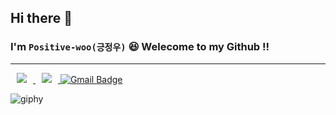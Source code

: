 ## Hi there 👋 
### I'm __`Positive-woo(긍정우)`__ 😆 Welecome to my Github !!

---
</a> <a href="https://blog.naver.com/wjddn04200">
    <img 
        src="https://img.shields.io/badge/BLOG-000000?style=flat&logo=NAVER&logoColor=03C75A&link=https://blog.naver.com/wjddn04200"
        style="height : auto; margin-left : 10px; margin-right : 10px;"/>
</a> <a href="https://instagram.com/pihsdneirf_1002">
    <img 
        src="http://img.shields.io/badge/-Instagram-000000?style=flat&logo=Instagram&link=https://instagram.com/pihsdneirf_1002/(https://www.instagram.com/pihsdneirf_1002/)"
        style="height : auto; margin-left : 10px; margin-right : 10px;"/>
  [![Gmail Badge](https://img.shields.io/badge/Gmail-000000?style=flat-square&logo=Gmail&logoColor=#EA4335&link=mailto:2020231144@yonsei.ac.kr)](mailto:2020231144@yonsei.ac.kr)


![giphy](https://github.com/Positive-woo/Positive-woo/assets/145563275/9d9d4bf3-5904-42bf-90e9-dd6b2fa8f083)





<!--
**Positive-woo/Positive-woo** is a ✨ _special_ ✨ repository because its `README.md` (this file) appears on your GitHub profile.

Here are some ideas to get you started:

- 🔭 I’m currently working on ...
- 🌱 I’m currently learning ...
- 👯 I’m looking to collaborate on ...
- 🤔 I’m looking for help with ...
- 💬 Ask me about ...
- 📫 How to reach me: ...
- 😄 Pronouns: ...
- ⚡ Fun fact: ...
-->
